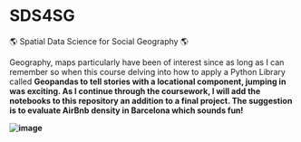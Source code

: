 # SDS4SG
🌎 Spatial Data Science for Social Geography 🌎

Geography, maps particularly have been of interest since as long as I can remember so when this course delving into how to apply a Python Library called <b>Geopandas<b> to tell stories with a locational component, jumping in was exciting. As I continue through the coursework, I will add the notebooks to this repository an addition to a final project. The suggestion is to evaluate AirBnb density in Barcelona which sounds fun!

![image](https://github.com/watersavvy/SDS4SG/assets/10637793/0fcda143-bbc2-415e-98d3-01620e829b7b)

